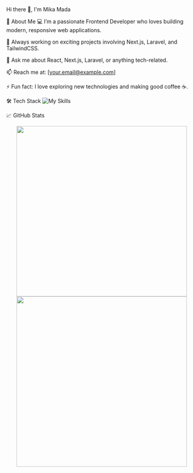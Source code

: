 Hi there 👋, I'm Mika Mada

🚀 About Me
💻 I’m a passionate Frontend Developer who loves building modern, responsive web applications.

🔭 Always working on exciting projects involving Next.js, Laravel, and TailwindCSS.

💬 Ask me about React, Next.js, Laravel, or anything tech-related.

📫 Reach me at: [your.email@example.com]

⚡ Fun fact: I love exploring new technologies and making good coffee ☕️.

🛠️ Tech Stack
![My Skills](https://skillicons.dev/icons?i=html,css,js,ts,react,nextjs,tailwind,php,laravel,mysql,git,docker,github)


📈 GitHub Stats
<p align="center"> <img src="https://github-readme-stats.vercel.app/api?username=madhaa17&show_icons=true&theme=radical" width="450"/> <img src="https://github-readme-streak-stats.herokuapp.com/?user=madhaa17&theme=radical" width="450"/> </p>
